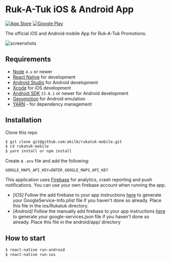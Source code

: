 # Ruk-A-Tuk iOS & Android App

[![App Store](https://linkmaker.itunes.apple.com/htmlResources/assets/en_us//images/web/linkmaker/badge_appstore-lrg.svg)][appstore]
[![Google Play](https://play.google.com/intl/en_gb/badges/images/badge_new.png)][googleplay]

[appstore]: https://itunes.apple.com/us/app/ruk-a-tuk/id1273614449?ls=1&mt=8
[googleplay]: https://play.google.com/store/apps/details?id=com.rukatuk.app&hl=en_GB

The official iOS and Android mobile App for Ruk-A-Tuk Promotions.

![screenshots](https://user-images.githubusercontent.com/510174/29857420-7f34880c-8d50-11e7-8baa-feb5659534d5.png)

## Requirements
- [Node](https://nodejs.org) `4.x` or newer
- [React Native](http://facebook.github.io/react-native/docs/getting-started.html) for development
- [Android Studio](https://developer.android.com/studio/index.html) for Android development
- [Xcode](https://developer.apple.com/xcode/) for iOS development
- [Android SDK](https://developer.android.com/sdk/) `23.0.1` or newer for Android development
- [Genymotion](https://www.genymotion.com/) for Android emulation
- [YARN](https://yarnpkg.com/) - for dependency management

## Installation

Clone this repo

```sh
$ git clone git@github.com:akilb/rukatuk-mobile.git
$ cd rukatuk-mobile
$ yarn install or npm install
```

Create a `.env` file and add the following:

```
GOOGLE_MAPS_API_KEY=ENTER_GOOGLE_MAPS_API_KEY
```

[firebase]: https://firebase.google.com/
[firebase-ios-setup]: https://firebase.google.com/docs/ios/setup#add_firebase_to_your_app
[firebase-android-setup]: https://firebase.google.com/docs/android/setup#manually_add_firebase

This application uses [Firebase][firebase] for analytics, crash reporting and push notifications. You can use your own firebase account when running the app.

- *[iOS]* Follow the add firebase to your app instructions [here][firebase-ios-setup] to generate your GoogleService-Info.plist file if you haven't done so already. Place this file in the ios/Rukatuk directory.
- *[Android]* Follow the manually add firebase to your app instructions [here][firebase-android-setup] to generate your google-services.json file if you haven't done so already. Place this file in the android/app/ directory

## How to start

```sh
$ react-native run-android
$ react-native run-ios
```
